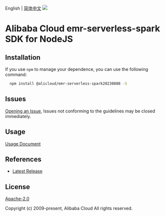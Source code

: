 English | [简体中文](README-CN.md)
![](https://aliyunsdk-pages.alicdn.com/icons/AlibabaCloud.svg)

# Alibaba Cloud emr-serverless-spark SDK for NodeJS

## Installation
If you use `npm` to manage your dependence, you can use the following command:

```sh
  npm install @alicloud/emr-serverless-spark20230808 -S
```

## Issues
[Opening an Issue](https://github.com/aliyun/alibabacloud-typescript-sdk/issues/new), Issues not conforming to the guidelines may be closed immediately.

## Usage
[Usage Document](https://github.com/aliyun/alibabacloud-typescript-sdk/blob/master/docs/Usage-EN.md#quick-examples)

## References
* [Latest Release](https://github.com/aliyun/alibabacloud-typescript-sdk/)

## License
[Apache-2.0](http://www.apache.org/licenses/LICENSE-2.0)

Copyright (c) 2009-present, Alibaba Cloud All rights reserved.
